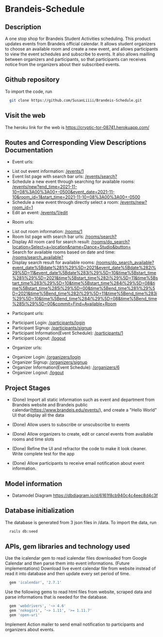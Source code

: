 # Brandeis-Schedule

## Description

A one stop shop for Brandeis Student Activities scheduling. This product updates events from Brandeis official calendar. It allows student organizers to choose an available room and create a new event, and allows participants to view the event schedules and subscribe to events. It also allows mailling between organizers and participants, so that participants can receives notice from the organizers about their subscribed events.

## Github repository

To import the code, run

```sh
  git clone https://github.com/SusanLiiii/Brandeis-Schedule.git
```

## Visit the web

The heroku link for the web is https://cryptic-tor-08741.herokuapp.com/

## Routes and Corresponding View Descriptions Documentation

- Event urls:

* List out event information: [/events/1](https://cryptic-tor-08741.herokuapp.com/events/1)
* Event list page with search bar urls: [/events/search?](https://cryptic-tor-08741.herokuapp.com/events/search?)
* Schedule a new event through searching for available rooms: [/events/new?end_time=2021-11-10+08%3A00%3A00+-0500&event_date=2021-11-10&room_id=1&start_time=2021-11-10+08%3A00%3A00+-0500](https://cryptic-tor-08741.herokuapp.com/events/new?end_time=2021-11-10+08%3A00%3A00+-0500&event_date=2021-11-10&room_id=1&start_time=2021-11-10+08%3A00%3A00+-0500)
* Schedule a new event through directly select a room: [/events/new?room_id=1](https://cryptic-tor-08741.herokuapp.com/events/new?room_id=1)
* Edit an event: [/events/1/edit](https://cryptic-tor-08741.herokuapp.com/events/1/edit)

- Room urls:

* List out room information: [/rooms/1](https://cryptic-tor-08741.herokuapp.com/rooms/1)
* Room list page with search bar urls: [/rooms/search?](https://cryptic-tor-08741.herokuapp.com/rooms/search?)
* Display All room card for search result: [/rooms/do_search?location=Select+a+location&name=Dance+Studio&button=](https://cryptic-tor-08741.herokuapp.com/rooms/do_search?location=Select+a+location&name=Dance+Studio&button=)
* Search for available rooms based on date and time: [/rooms/search_available?](https://cryptic-tor-08741.herokuapp.com/rooms/search_available?)
* Display search result for available rooms: [/rooms/do_search_available?event_date%5Bdate%281i%29%5D=2021&event_date%5Bdate%282i%29%5D=11&event_date%5Bdate%283i%29%5D=10&time%5Bstart_time%281i%29%5D=2021&time%5Bstart_time%282i%29%5D=11&time%5Bstart_time%283i%29%5D=10&time%5Bstart_time%284i%29%5D=08&time%5Bstart_time%285i%29%5D=00&time%5Bend_time%281i%29%5D=2021&time%5Bend_time%282i%29%5D=11&time%5Bend_time%283i%29%5D=10&time%5Bend_time%284i%29%5D=08&time%5Bend_time%285i%29%5D=00&commit=Find+Available+Room](https://cryptic-tor-08741.herokuapp.com/rooms/do_search_available?event_date%5Bdate%281i%29%5D=2021&event_date%5Bdate%282i%29%5D=11&event_date%5Bdate%283i%29%5D=10&time%5Bstart_time%281i%29%5D=2021&time%5Bstart_time%282i%29%5D=11&time%5Bstart_time%283i%29%5D=10&time%5Bstart_time%284i%29%5D=08&time%5Bstart_time%285i%29%5D=00&time%5Bend_time%281i%29%5D=2021&time%5Bend_time%282i%29%5D=11&time%5Bend_time%283i%29%5D=10&time%5Bend_time%284i%29%5D=08&time%5Bend_time%285i%29%5D=00&commit=Find+Available+Room)

- Participant urls:

* Participant Login: [/participants/login](https://cryptic-tor-08741.herokuapp.com/participants/login)
* Participant Signup: [/participants/signup](https://cryptic-tor-08741.herokuapp.com/participants/signup)
* Participant Information(Event Schedule): [/participants/1](https://cryptic-tor-08741.herokuapp.com/participants/1)
* Participant Logout: [/logout](https://cryptic-tor-08741.herokuapp.com/logout)

- Organizer urls:

* Organizer Login: [/organizers/login](https://cryptic-tor-08741.herokuapp.com/organizers/login)
* Organizer Signup: [/organizers/signup](https://cryptic-tor-08741.herokuapp.com/organizers/signup)
* Organizer Information(Event Schedule): [/organizers/6](https://cryptic-tor-08741.herokuapp.com/organizers/6)
* Organizer Logout: [/logout](https://cryptic-tor-08741.herokuapp.com/logout)

## Project Stages

- (Done) Import all static information such as event and department from Brandeis website and Brandeis public calendar(https://www.brandeis.edu/events/), and create a "Hello World" UI that display all the data

- (Done) Allow users to subscribe or unscubscribe to events

- (Done) Allow organizers to create, edit or cancel events from available rooms and time slots

- (Done) Refine the UI and refractor the code to make it look cleaner. Write complete test for the app

- (Done) Allow participants to receive email notification about event information.

## Model information

- Datamodel Diagram
  https://dbdiagram.io/d/6161f8cb940c4c4eec8d4c3f

## Database initialization

The database is generated from 3 json files in /data.
To import the data, run

```sh
  rails db:seed
```

## APIs, gem libraries and technology used

Use the icalendar gem to read icalendar files downloaded from Google Calendar and then parse them into event informations.
(Future implementations) Download live event calendar file from website instead of read it into database and then update every set period of time.

```sh
  gem 'icalendar', '2.7.1'
```

Use the following gems to read html files from website, scraped data and parse informations that is needed for the database.

```sh
  gem 'webdrivers', '~> 4.6'
  gem 'nokogiri', '~> 1.11', '>= 1.11.7'
  gem 'open-uri'
```

Implement Action mailer to send email notification to participants and organizers about events.
